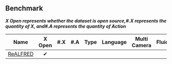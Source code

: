 ## Benchmark

***X  Open represents whether the dataset is open source,#.X represents the quantity of X, and#.A represents the quantity of Action***

|                           Name                           |  X Open  | #.X  | #.A  | Type | Language | Multi Camera | Fluid | Physics | Continuous | Scenes | Robot | Rendering | Flexible Material | Generalization |
| :------------------------------------------------------: | :------: | :--: | :--: | ---- | :------: | :----------: | :---: | :-----: | :--------: | ------ | ----- | --------- | ----------------- | -------------- |
| [ReALFRED](https://twoongg.github.io/projects/realfred/) | &#x2714; |      |      |      |          |              |       |         |            |        |       |           |                   |                |
